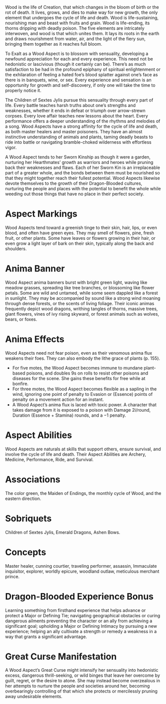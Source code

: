 Wood is the life of Creation, that which changes in the bloom of birth or the rot of death. It lives, grows, and dies to make way for new growth, the only element that undergoes the cycle of life and death. Wood is life-sustaining, nourishing man and beast with fruits and grain. Wood is life-ending, its thorns dripping with deadly poison. The five elements are intricately interwoven, and wood is that which unites them. It lays its roots in the earth and draws nourishment from water, air, and the light of the fiery sun, bringing them together as it reaches full bloom. 

To Exalt as a Wood Aspect is to blossom with sensuality, developing a newfound appreciation for each and every experience. This need not be hedonistic or lascivious (though it certainly can be). There’s as much satisfaction to be had in the profound epiphany of spiritual enlightenment or the exhilaration of feeling a hated foe’s blood splatter against one’s face as there is in banquets, wine, or sex. Every experience and sensation is an opportunity for growth and self-discovery, if only one will take the time to properly notice it.

The Children of Sextes Jylis pursue this sensuality through every part of life. Every battle teaches harsh truths about one’s strengths and weaknesses, whether it ends in defeat or triumph over arrow-strewn corpses. Every love affair teaches new lessons about the heart. Every performance offers a deeper understanding of the rhythms and melodies of a song. Wood Aspects have a strong affinity for the cycle of life and death, as both master healers and master poisoners. They have an almost instinctive understanding of animals and plants, taming deadly beasts to ride into battle or navigating bramble-choked wilderness with effortless vigor. 

A Wood Aspect tends to her Sworn Kinship as though it were a garden, nurturing her Hearthmates’ growth as warriors and heroes while pruning back their weaknesses and flaws. Each of her Sworn Kin is an irreplaceable part of a greater whole, and the bonds between them must be nourished so that they might together reach their fullest potential. Wood Aspects likewise devote themselves to the growth of their Dragon-Blooded cultures, nurturing the people and places with the potential to benefit the whole while weeding out those things that have no place in their perfect society.

# Aspect Markings

Wood Aspects tend toward a greenish tinge to their skin, hair, lips, or even blood, and often have green eyes. They may smell of flowers, pine, fresh fruit, or other plants. Some have leaves or flowers growing in their hair, or even grow a light layer of bark on their skin, typically along the back and shoulders. 

# Anima Banner

Wood Aspect anima banners burst with bright green light, waving like meadow grasses, spreading like tree branches, or blossoming like flower petals. Some are wild and untamed, while some seem dappled like a forest in sunlight. They may be accompanied by sound like a strong wind moaning through dense forests, or the scents of living foliage. Their iconic animas frequently depict wood dragons, writhing tangles of thorns, massive trees, giant flowers, vines of ivy rising skyward, or forest animals such as wolves, bears, or foxes.

# Anima Effects

Wood Aspects need not fear poison, even as their venomous anima flux weakens their foes. They can also embody the lithe grace of plants (p. 155). 
- For five motes, the Wood Aspect becomes immune to mundane plant-based poisons, and doubles 9s on rolls to resist other poisons and diseases for the scene. She gains these benefits for free while at bonfire.
- For three motes, the Wood Aspect becomes flexible as a sapling in the wind, ignoring one point of penalty to Evasion or (Essence) points of penalty on a movement action for an instant.
- A Wood Aspect’s anima flux is laced with toxic power. A character that takes damage from it is exposed to a poison with Damage 2i/round, Duration (Essence + Stamina) rounds, and a −1 penalty.

# Aspect Abilities

Wood Aspects are naturals at skills that support others, ensure survival, and involve the cycle of life and death. Their Aspect Abilities are Archery, Medicine, Performance, Ride, and Survival. 

# Associations

The color green, the Maiden of Endings, the monthly cycle of Wood, and the eastern direction. 
# Sobriquets

Children of Sextes Jylis, Emerald Dragons, Ashen Bows. 

# Concepts

Master healer, cunning courtier, traveling performer, assassin, Immaculate inquisitor, explorer, worldly epicure, woodland outlaw, meticulous merchant prince.

# Dragon-Blooded Experience Bonus

Learning something from firsthand experience that helps advance or protect a Major or Defining Tie; navigating geographical obstacles or curing dangerous ailments preventing the character or an ally from achieving a significant goal; upholding a Major or Defining Intimacy by pursuing a new experience; helping an ally cultivate a strength or remedy a weakness in a way that grants a significant advantage.

# Great Curse Manifestation

A Wood Aspect’s Great Curse might intensify her sensuality into hedonistic excess, dangerous thrill-seeking, or wild binges that leave her overcome by guilt, regret, or the desire to atone. She may instead become overzealous in her attempts to nurture the people and societies around her, becoming overbearingly controlling of that which she protects or mercilessly pruning away undesirable elements.